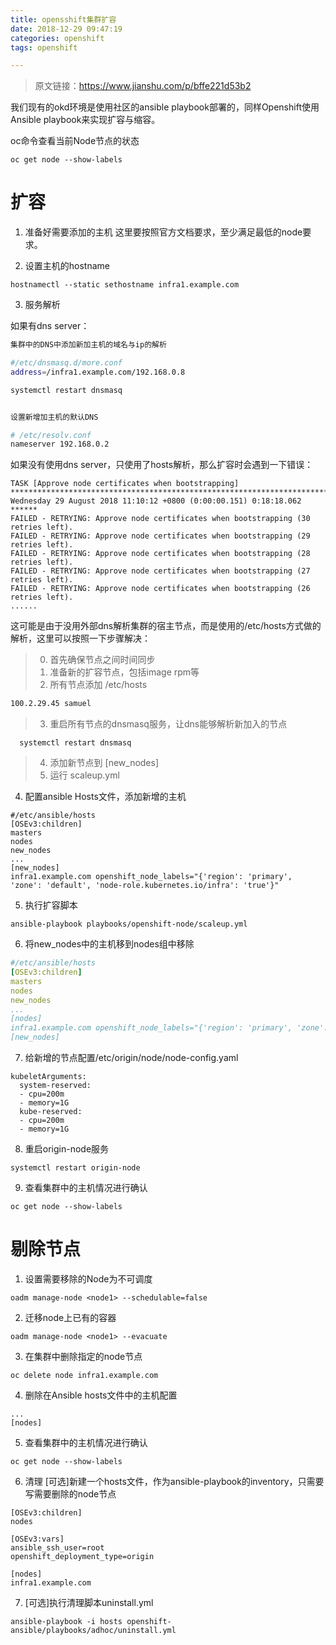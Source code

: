 ```yaml
---
title: opensshift集群扩容
date: 2018-12-29 09:47:19
categories: openshift
tags: openshift

---
```


> 原文链接：https://www.jianshu.com/p/bffe221d53b2


我们现有的okd环境是使用社区的ansible playbook部署的，同样Openshift使用Ansible playbook来实现扩容与缩容。

oc命令查看当前Node节点的状态
```
oc get node --show-labels
```

# 扩容

1. 准备好需要添加的主机
这里要按照官方文档要求，至少满足最低的node要求。

2. 设置主机的hostname
```
hostnamectl --static sethostname infra1.example.com
```
3. 服务解析

如果有dns server：
```bash
集群中的DNS中添加新加主机的域名与ip的解析

#/etc/dnsmasq.d/more.conf
address=/infra1.example.com/192.168.0.8

systemctl restart dnsmasq


设置新增加主机的默认DNS

# /etc/resolv.conf
nameserver 192.168.0.2
```

如果没有使用dns server，只使用了hosts解析，那么扩容时会遇到一下错误：

```
TASK [Approve node certificates when bootstrapping] *************************************************************************************
Wednesday 29 August 2018 11:10:12 +0800 (0:00:00.151) 0:18:18.062 ****** 
FAILED - RETRYING: Approve node certificates when bootstrapping (30 retries left).
FAILED - RETRYING: Approve node certificates when bootstrapping (29 retries left).
FAILED - RETRYING: Approve node certificates when bootstrapping (28 retries left).
FAILED - RETRYING: Approve node certificates when bootstrapping (27 retries left).
FAILED - RETRYING: Approve node certificates when bootstrapping (26 retries left).
......
```

这可能是由于没用外部dns解析集群的宿主节点，而是使用的/etc/hosts方式做的解析，这里可以按照一下步骤解决：
>0. 首先确保节点之间时间同步
>1. 准备新的扩容节点，包括image rpm等
>2. 所有节点添加 /etc/hosts
```bash
100.2.29.45 samuel

```



>3. 重启所有节点的dnsmasq服务，让dns能够解析新加入的节点
```
  systemctl restart dnsmasq
```

>4. 添加新节点到 [new_nodes]
>5. 运行 scaleup.yml
>


4. 配置ansible Hosts文件，添加新增的主机

```
#/etc/ansible/hosts
[OSEv3:children]
masters
nodes
new_nodes
...
[new_nodes]
infra1.example.com openshift_node_labels="{'region': 'primary', 'zone': 'default', 'node-role.kubernetes.io/infra': 'true'}"
```


5. 执行扩容脚本
```
ansible-playbook playbooks/openshift-node/scaleup.yml
```

6. 将new_nodes中的主机移到nodes组中移除
```yaml
#/etc/ansible/hosts
[OSEv3:children]
masters
nodes
new_nodes
...
[nodes]
infra1.example.com openshift_node_labels="{'region': 'primary', 'zone': 'default', 'node-role.kubernetes.io/infra': 'true'}"
[new_nodes]
```

7. 给新增的节点配置/etc/origin/node/node-config.yaml
```
kubeletArguments:
  system-reserved:
  - cpu=200m
  - memory=1G
  kube-reserved:
  - cpu=200m
  - memory=1G
```

8. 重启origin-node服务
```
systemctl restart origin-node
```

9. 查看集群中的主机情况进行确认
```
oc get node --show-labels
```

# 剔除节点

1. 设置需要移除的Node为不可调度
```
oadm manage-node <node1> --schedulable=false
```

2. 迁移node上已有的容器
```
oadm manage-node <node1> --evacuate
```

3. 在集群中删除指定的node节点
```
oc delete node infra1.example.com
```

4. 删除在Ansible hosts文件中的主机配置
```
...
[nodes]

```

5. 查看集群中的主机情况进行确认
```
oc get node --show-labels
```

6. 清理
[可选]新建一个hosts文件，作为ansible-playbook的inventory，只需要写需要删除的node节点
```
[OSEv3:children]
nodes
 
[OSEv3:vars]
ansible_ssh_user=root
openshift_deployment_type=origin
 
[nodes]
infra1.example.com

```

7. [可选]执行清理脚本uninstall.yml
```
ansible-playbook -i hosts openshift-ansible/playbooks/adhoc/uninstall.yml
```


